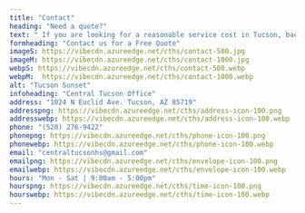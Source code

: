 ```yaml
---
title: "Contact"
heading: "Need a quote?"
text: " If you are looking for a reasonable service cost in Tucson, backed by a team of knowledgeable professionals that will do your home service job right the first time, you have come to the right place."
formheading: "Contact us for a Free Quote"
imageS: https://vibecdn.azureedge.net/cths/contact-500.jpg
imageM: https://vibecdn.azureedge.net/cths/contact-1000.jpg
webpS: https://vibecdn.azureedge.net/cths/contact-500.webp
webpM:  https://vibecdn.azureedge.net/cths/contact-1000.webp
alt: "Tucson Sunset"
infoheading: "Central Tucson Office"
address: "1024 N Euclid Ave. Tucson, AZ 85719"
addresspng: https://vibecdn.azureedge.net/cths/address-icon-100.png
addresswebp: https://vibecdn.azureedge.net/cths/address-icon-100.webp
phone: "(520) 276-9422"
phonepng: https://vibecdn.azureedge.net/cths/phone-icon-100.png
phonewebp: https://vibecdn.azureedge.net/cths/phone-icon-100.webp
email: "centraltucsonhs@gmail.com"
emailpng: https://vibecdn.azureedge.net/cths/envelope-icon-100.png
emailwebp: https://vibecdn.azureedge.net/cths/envelope-icon-100.webp
hours: "Mon - Sat | 9:00am - 5:00pm"
hourspng: https://vibecdn.azureedge.net/cths/time-icon-100.png
hourswebp: https://vibecdn.azureedge.net/cths/time-icon-100.webp
---
```


